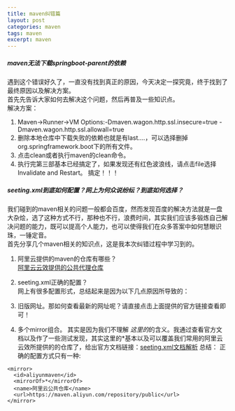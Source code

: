 ```yaml
---
title: maven纠错篇
layout: post
categories: maven
tags: maven
excerpt: maven
---
```

##### maven无法下载springboot-parent的依赖
遇到这个错误好久了，一直没有找到真正的原因，今天决定一探究竟，终于找到了最终原因以及解决方案。   
首先先告诉大家如何去解决这个问题，然后再普及一些知识点。   
解决方案：   
1. Maven->Runner->VM Options:-Dmaven.wagon.http.ssl.insecure=true -Dmaven.wagon.http.ssl.allowall=true   
2. 删除本地仓库中下载失败的依赖也就是有last....，可以选择删掉org.springframework.boot下的所有文件。    
3. 点击clean或者执行maven的clean命令。   
4. 执行完第三部基本已经搞定了，如果发现还有红色波浪线，请点击file选择Invalidate and Restart。 搞定！！！   

   

##### seeting.xml到底如何配置？网上为何众说纷纭？到底如何选择？   
我们碰到的maven相关的问题一般都会百度，然而发现百度的解决方法就是一盘大杂烩，选了这种方式不行，那种也不行，浪费时间，其实我们应该多锻炼自己解决问题的能力，既可以提高个人能力，也可以使得我们在众多答案中如何慧眼识珠，一锤定音。   
首先分享几个maven相关的知识点，这是我本次纠错过程中学习到的。   
1. 阿里云提供的maven的仓库有哪些？   
[阿里云云效提供的公共代理仓库](https://maven.aliyun.com/mvn/guide)

2. seeting.xml正确的配置？   
网上有很多配置形式，总结起来是因为以下几点原因所导致的：   
1. 旧版网址。那如何查看最新的网址呢？请直接点击上面提供的官方链接查看即可！   
2. 多个mirror组合。 其实是因为我们不理解  <mirrorOf>*</mirrorOf>这里的*的含义。我通过查看官方文档以及作了一些测试发现，其实这里的*基本以及可以覆盖我们常用的阿里云云效所提供的的仓库了，给出官方文档链接：[seeting.xml文档解析](https://maven.apache.org/guides/mini/guide-mirror-settings.html)
总结： 正确的配置方式只有一种:    
```
<mirror>
  <id>aliyunmaven</id>
  <mirrorOf>*</mirrorOf>
  <name>阿里云公共仓库</name>
  <url>https://maven.aliyun.com/repository/public</url>
</mirror>
```





		
			
 







   










 




   

